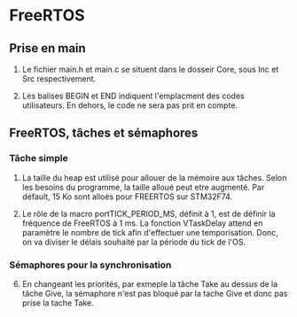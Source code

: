 # FreeRTOS

## Prise en main

1. Le fichier main.h et main.c se situent dans le dosseir Core, sous Inc et Src respectivement.

2. Les balises BEGIN et END indiquent l'emplacment des codes utilisateurs. En dehors, le code ne sera pas prit en compte.

## FreeRTOS, tâches et sémaphores

### Tâche simple

1. La taille du heap est utilisé pour allouer de la mémoire aux tâches. Selon les besoins du programme, la taille alloué peut etre augmenté. Par défault, 15 Ko sont alloés pour FREERTOS sur STM32F74. 

2. Le rôle de la macro portTICK_PERIOD_MS, définit à 1, est de définir la fréquence de FreeRTOS à 1 ms.
La fonction VTaskDelay attend en paramètre le nombre de tick afin d'effectuer une temporisation.
Donc, on va diviser le délais souhaité par la période du tick de l'OS. 

### Sémaphores pour la synchronisation

6. En changeant les priorités, par exmeple la tâche Take au dessus de la tâche Give, la sémaphore n'est pas bloqué par la tache Give et donc pas prise la tache Take.

